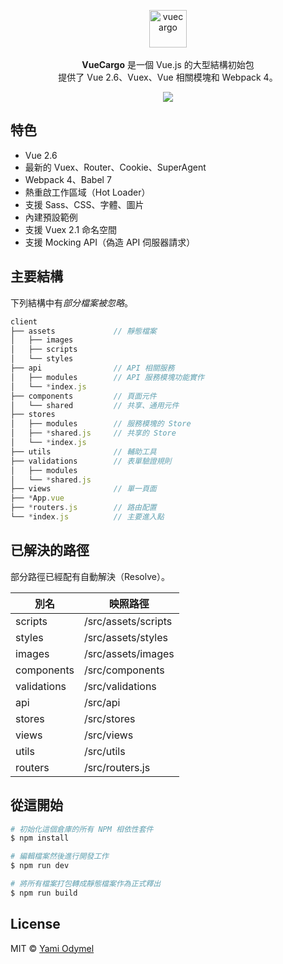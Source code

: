 <p align="center">
  <img src="https://cloud.githubusercontent.com/assets/7308718/20474437/785fdb08-b001-11e6-9e04-9bc4ea5d5a55.png" alt="vuecargo" width="60">
  <br><br><strong>VueCargo</strong> 是一個 Vue.js 的大型結構初始包 <br>提供了 Vue 2.6、Vuex、Vue 相關模塊和 Webpack 4。
</p>

<p align="center">
  <img src="https://user-images.githubusercontent.com/7308718/67282877-34bdb400-f505-11e9-8f04-fdffbd4e3b6d.png">
</p>

## 特色

- Vue 2.6
- 最新的 Vuex、Router、Cookie、SuperAgent
- Webpack 4、Babel 7
- 熱重啟工作區域（Hot Loader）
- 支援 Sass、CSS、字體、圖片
- 內建預設範例
- 支援 Vuex 2.1 命名空間
- 支援 Mocking API（偽造 API 伺服器請求）

## 主要結構

下列結構中有*部分檔案被忽略*。

```js
client
├── assets             // 靜態檔案
│   ├── images
│   ├── scripts
│   └── styles
├── api                // API 相關服務
│   ├── modules        // API 服務模塊功能實作
│   └── *index.js
├── components         // 頁面元件
│   └── shared         // 共享、通用元件
├── stores
│   ├── modules        // 服務模塊的 Store
│   ├── *shared.js     // 共享的 Store
│   └── *index.js
├── utils              // 輔助工具
├── validations        // 表單驗證規則
│   ├── modules
│   └── *shared.js
├── views              // 單一頁面
├── *App.vue
├── *routers.js        // 路由配置
└── *index.js          // 主要進入點
```

## 已解決的路徑

部分路徑已經配有自動解決（Resolve）。

| 別名         | 映照路徑                   |
|-------------|---------------------------|
| scripts     | /src/assets/scripts    |
| styles      | /src/assets/styles     |
| images      | /src/assets/images     |
| components  | /src/components        |
| validations | /src/validations       |
| api         | /src/api               |
| stores      | /src/stores            |
| views       | /src/views             |
| utils       | /src/utils             |
| routers     | /src/routers.js        |

## 從這開始

```bash
# 初始化這個倉庫的所有 NPM 相依性套件
$ npm install

# 編輯檔案然後進行開發工作
$ npm run dev

# 將所有檔案打包轉成靜態檔案作為正式釋出
$ npm run build
```

## License

MIT &copy; [Yami Odymel](https://github.com/YamiOdymel)